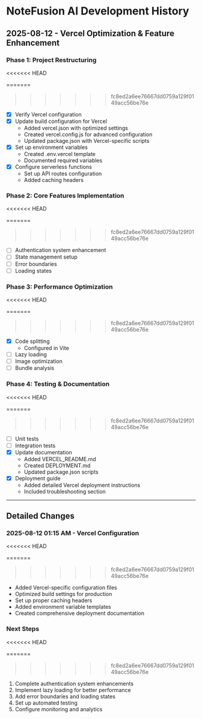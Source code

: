 # NoteFusion AI Development History

## 2025-08-12 - Vercel Optimization & Feature Enhancement

### Phase 1: Project Restructuring
<<<<<<< HEAD

=======
>>>>>>> fc8ed2a6ee76667dd0759a129f0149acc56be76e
- [x] Verify Vercel configuration
- [x] Update build configuration for Vercel
  - Added vercel.json with optimized settings
  - Created vercel.config.js for advanced configuration
  - Updated package.json with Vercel-specific scripts
- [x] Set up environment variables
  - Created .env.vercel template
  - Documented required variables
- [x] Configure serverless functions
  - Set up API routes configuration
  - Added caching headers

### Phase 2: Core Features Implementation
<<<<<<< HEAD

=======
>>>>>>> fc8ed2a6ee76667dd0759a129f0149acc56be76e
- [ ] Authentication system enhancement
- [ ] State management setup
- [ ] Error boundaries
- [ ] Loading states

### Phase 3: Performance Optimization
<<<<<<< HEAD

=======
>>>>>>> fc8ed2a6ee76667dd0759a129f0149acc56be76e
- [x] Code splitting
  - Configured in Vite
- [ ] Lazy loading
- [ ] Image optimization
- [ ] Bundle analysis

### Phase 4: Testing & Documentation
<<<<<<< HEAD

=======
>>>>>>> fc8ed2a6ee76667dd0759a129f0149acc56be76e
- [ ] Unit tests
- [ ] Integration tests
- [x] Update documentation
  - Added VERCEL_README.md
  - Created DEPLOYMENT.md
  - Updated package.json scripts
- [x] Deployment guide
  - Added detailed Vercel deployment instructions
  - Included troubleshooting section

---
## Detailed Changes

### 2025-08-12 01:15 AM - Vercel Configuration
<<<<<<< HEAD

=======
>>>>>>> fc8ed2a6ee76667dd0759a129f0149acc56be76e
- Added Vercel-specific configuration files
- Optimized build settings for production
- Set up proper caching headers
- Added environment variable templates
- Created comprehensive deployment documentation

### Next Steps
<<<<<<< HEAD

=======
>>>>>>> fc8ed2a6ee76667dd0759a129f0149acc56be76e
1. Complete authentication system enhancements
2. Implement lazy loading for better performance
3. Add error boundaries and loading states
4. Set up automated testing
5. Configure monitoring and analytics
